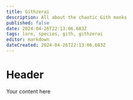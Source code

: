 ```yaml
---
title: Githzerai
description: All about the chaotic Gith monks
published: false
date: 2024-04-26T22:13:06.683Z
tags: lore, species, gith, githzerai
editor: markdown
dateCreated: 2024-04-26T22:13:06.683Z
---
```


# Header
Your content here